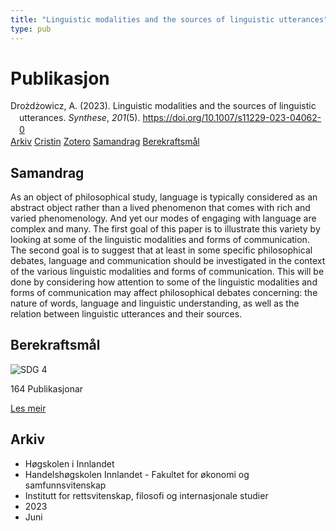 ```yaml
---
title: "Linguistic modalities and the sources of linguistic utterances"
type: pub
---
```

<h1>Publikasjon</h1>
<article id="csl-bib-container-GHPV3DM3" class="csl-bib-container">
  <div class="csl-bib-body" style="line-height: 1.35; padding-left: 1em; text-indent:-1em;">
  <div class="csl-entry">Dro&#x17C;d&#x17C;owicz, A. (2023). Linguistic modalities and the sources of linguistic utterances. <i>Synthese</i>, <i>201</i>(5). <a href="https://doi.org/10.1007/s11229-023-04062-0">https://doi.org/10.1007/s11229-023-04062-0</a></div>
</div>
  <div class="csl-bib-buttons">
    <a href="#taxonomy-article-GHPV3DM3" class="csl-bib-button">Arkiv</a>
    <a href="https://app.cristin.no/results/show.jsf?id=2151282" alt="Cristin URL" class="csl-bib-button">Cristin</a>
    <a href="http://zotero.org/groups/5022929/items/GHPV3DM3" alt="Zotero URL" class="csl-bib-button">Zotero</a>
    <a href="#abstract-article-GHPV3DM3" class="csl-bib-button">Samandrag</a>
    <a href="#sdg-article-GHPV3DM3" class="csl-bib-button">Berekraftsmål</a>
  </div>
  <div id="csl-bib-meta-container-GHPV3DM3"></div>
</article>
<div id="csl-bib-meta-GHPV3DM3" class="csl-bib-meta">
  <article id="abstract-article-GHPV3DM3" class="abstract-article">
    <h1>Samandrag</h1>
    As an object of philosophical study, language is typically considered as an abstract object rather than a lived phenomenon that comes with rich and varied phenomenology. And yet our modes of engaging with language are complex and many. The first goal of this paper is to illustrate this variety by looking at some of the linguistic modalities and forms of communication. The second goal is to suggest that at least in some specific philosophical debates, language and communication should be investigated in the context of the various linguistic modalities and forms of communication. This will be done by considering how attention to some of the linguistic modalities and forms of communication may affect philosophical debates concerning: the nature of words, language and linguistic understanding, as well as the relation between linguistic utterances and their sources.
  </article>
  <article id="sdg-article-GHPV3DM3" class="sdg-article">
    <h1>Berekraftsmål</h1>
    <div class="sdg-container"><div id="sdg4" class="sdg">
<img src="{{< params subfolder >}}images/sdg/sdg04_no.png" class="image" alt="SDG 4">
<div class="sdg-overlay">
<p class="sdg-publication-count"><span>164</span> Publikasjonar</p>
<p><a href="https://www.fn.no/om-fn/fns-baerekraftsmaal/god-utdanning?lang=nno-NO" class="sdg-read-more">Les meir</a></p>
</div>
</div></div>
  </article>
  <article id="taxonomy-article-GHPV3DM3" class="taxonomy-article">
    <h1>Arkiv</h1>
    <ul>
      <li>Høgskolen i Innlandet</li>
      <li>Handelshøgskolen Innlandet - Fakultet for økonomi og samfunnsvitenskap</li>
      <li>Institutt for rettsvitenskap, filosofi og internasjonale studier</li>
      <li>2023</li>
      <li>Juni</li>
    </ul>
  </article>
</div>
